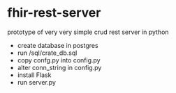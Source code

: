 # fhir-rest-server
prototype of very very simple crud rest server in python


- create database in postgres
- run /sql/crate_db.sql
- copy confg.py into config.py
- alter conn_string in config.py
- install Flask
- run server.py


